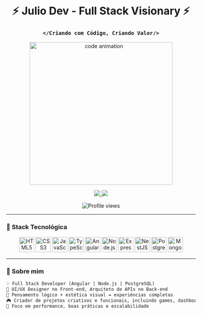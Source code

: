 <h1 align="center">⚡️ Julio Dev - Full Stack Visionary ⚡️</h1>
<h3 align="center"><code>&lt;/Criando com Código, Criando Valor/&gt;</code></h3>

<p align="center">
  <img src="https://media.giphy.com/media/qgQUggAC3Pfv687qPC/giphy.gif" width="380px" alt="code animation"/>
</p>

<p align="center">
  <a href="https://www.linkedin.com/in/seu-link" target="_blank">
    <img src="https://img.shields.io/badge/LinkedIn%20-%230077B5.svg?style=for-the-badge&logo=linkedin&logoColor=white"/>
  </a>
  <a href="https://github.com/juliommsdev" target="_blank">
    <img src="https://img.shields.io/github/followers/juliommsdev?label=GitHub&style=for-the-badge"/>
  </a>
</p>

<p align="center">
  <img src="https://komarev.com/ghpvc/?username=juliommsdev&style=flat-square&color=blue" alt="Profile views" />
</p>

---

### 🧪 Stack Tecnológica

<p align="center">
  <!-- Front-end -->
  <img src="https://cdn.jsdelivr.net/gh/devicons/devicon/icons/html5/html5-original.svg" width="40px" title="HTML5"/>
  <img src="https://cdn.jsdelivr.net/gh/devicons/devicon/icons/css3/css3-original.svg" width="40px" title="CSS3"/>
  <img src="https://cdn.jsdelivr.net/gh/devicons/devicon/icons/javascript/javascript-original.svg" width="40px" title="JavaScript"/>
  <img src="https://cdn.jsdelivr.net/gh/devicons/devicon/icons/typescript/typescript-original.svg" width="40px" title="TypeScript"/>
  <img src="https://cdn.jsdelivr.net/gh/devicons/devicon/icons/angularjs/angularjs-original.svg" width="40px" title="Angular"/>

  <!-- Back-end -->
  <img src="https://cdn.jsdelivr.net/gh/devicons/devicon/icons/nodejs/nodejs-original.svg" width="40px" title="Node.js"/>
  <img src="https://cdn.jsdelivr.net/gh/devicons/devicon/icons/express/express-original.svg" width="40px" title="Express"/>
  <img src="https://cdn.jsdelivr.net/gh/devicons/devicon/icons/nestjs/nestjs-plain.svg" width="40px" title="NestJS"/>

  <!-- Banco de Dados -->
  <img src="https://cdn.jsdelivr.net/gh/devicons/devicon/icons/postgresql/postgresql-original.svg" width="40px" title="PostgreSQL"/>
  <img src="https://cdn.jsdelivr.net/gh/devicons/devicon/icons/mongodb/mongodb-original.svg" width="40px" title="MongoDB"/>
</p>

---

### 🧬 Sobre mim

```txt
💡 Full Stack Developer (Angular | Node.js | PostgreSQL)
🎨 UI/UX Designer no Front-end, Arquiteto de APIs no Back-end
🧠 Pensamento lógico + estética visual = experiências completas
🎮 Criador de projetos criativos e funcionais, incluindo games, dashboards e APIs
🚀 Foco em performance, boas práticas e escalabilidade
